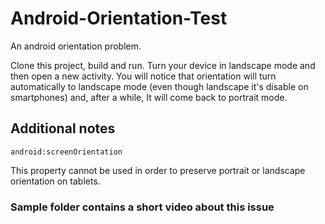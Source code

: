 # Android-Orientation-Test
An android orientation problem.

Clone this project, build and run. Turn your device in landscape mode and then open a new activity.
You will notice that orientation will turn automatically to landscape mode (even though landscape it's disable on smartphones)  and, after a while, It will come back to portrait mode.

## Additional notes

```
android:screenOrientation
```

This property cannot be used in order to preserve portrait or landscape orientation on tablets.

### Sample folder contains a short video about this issue  ###
